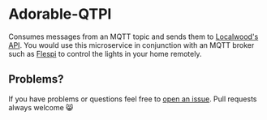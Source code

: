 # Adorable-QTPI

Consumes messages from an MQTT topic and sends them to [Localwood's API](https://github.com/The-Silverwood-Institute/Localwood). You would use this microservice in conjunction with an MQTT broker such as [Flespi](https://flespi.com/) to control the lights in your home remotely.

## Problems?

If you have problems or questions feel free to [open an issue](https://github.com/The-Silverwood-Institute/Localwood/issues/new). Pull requests always welcome :smile_cat:
